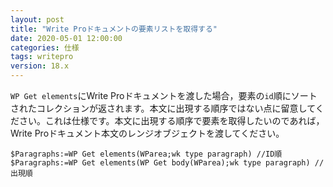 ```yaml
---
layout: post
title: "Write Proドキュメントの要素リストを取得する"
date: 2020-05-01 12:00:00
categories: 仕様
tags: writepro
version: 18.x
---
```


``WP Get elements``にWrite Proドキュメントを渡した場合，要素の``id``順にソートされたコレクションが返されます。本文に出現する順序ではない点に留意してください。これは仕様です。本文に出現する順序で要素を取得したいのであれば，Write Proドキュメント本文のレンジオブジェクトを渡してください。

```
$Paragraphs:=WP Get elements(WParea;wk type paragraph) //ID順
$Paragraphs:=WP Get elements(WP Get body(WParea);wk type paragraph) //出現順
```
